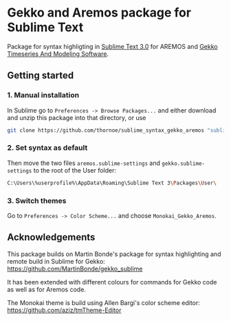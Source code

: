 # Gekko and Aremos package for Sublime Text
Package for syntax highligting in [Sublime Text 3.0](https://www.sublimetext.com/3) for AREMOS and [Gekko Timeseries And Modeling Software](https://github.com/thomsen67/GekkoTimeseries).

## Getting started

### 1. Manual installation
In Sublime go to ` Preferences -> Browse Packages... ` and either download and unzip this package into that directory, or use

``` bash
git clone https://github.com/thornoe/sublime_syntax_gekko_aremos "sublime-syntax-gekko-aremos"
```

### 2. Set syntax as default
Then move the two files ` aremos.sublime-settings ` and ` gekko.sublime-settings ` to the root of the User folder:

``` bash
C:\Users\%userprofile%\AppData\Roaming\Sublime Text 3\Packages\User\
```

### 3. Switch themes
Go to ` Preferences -> Color Scheme... ` and choose ` Monokai_Gekko_Aremos `.

## Acknowledgements
This package builds on Martin Bonde's package for syntax highlighting and remote build in Sublime for Gekko:
https://github.com/MartinBonde/gekko_sublime

It has been extended with different colours for commands for Gekko code as well as for Aremos code.

The Monokai theme is build using Allen Bargi's color scheme editor:
https://github.com/aziz/tmTheme-Editor
